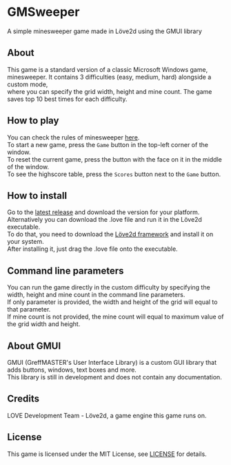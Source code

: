 # GMSweeper
 A simple minesweeper game made in Löve2d using the GMUI library

## About
This game is a standard version of a classic Microsoft Windows game, minesweeper. It contains 3 difficulties (easy, medium, hard) alongside a custom mode,  
where you can specify the grid width, height and mine count. The game saves top 10 best times for each difficulty.

## How to play
You can check the rules of minesweeper [here](https://en.wikipedia.org/wiki/Minesweeper_(video_game)#Objective_and_strategy).  
To start a new game, press the `Game` button in the top-left corner of the window.  
To reset the current game, press the button with the face on it in the middle of the window.  
To see the highscore table, press the `Scores` button next to the `Game` button.

## How to install
Go to the [latest release](https://github.com/GreffMASTER/GMSweeper/releases/latest) and download the version for your platform.  
Alternatively you can download the .love file and run it in the Löve2d executable.  
To do that, you need to download the [Löve2d framework](https://love2d.org/) and install it on your system.  
After installing it, just drag the .love file onto the executable.

## Command line parameters
You can run the game directly in the custom difficulty by specifying the width, height and mine count in the command line parameters.  
If only parameter is provided, the width and height of the grid will equal to that parameter.  
If mine count is not provided, the mine count will equal to maximum value of the grid width and height.

## About GMUI
GMUI (GreffMASTER's User Interface Library) is a custom GUI library that adds buttons, windows, text boxes and more.  
This library is still in development and does not contain any documentation.

## Credits  
LOVE Development Team - Löve2d, a game engine this game runs on.

## License
This game is licensed under the MIT License, see [LICENSE](https://github.com/GreffMASTER/GMSweeper/blob/main/LICENSE) for details.
